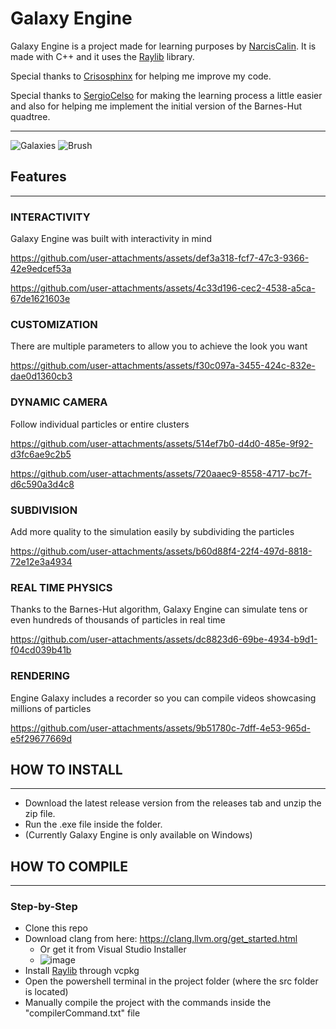 # Galaxy Engine

Galaxy Engine is a project made for learning purposes by [NarcisCalin](https://github.com/NarcisCalin). It is made with C++ and it uses the [Raylib](https://github.com/raysan5/raylib) library.

Special thanks to [Crisosphinx](https://github.com/crisosphinx) for helping me improve my code.

Special thanks to [SergioCelso](https://github.com/SCelso) for making the learning process a little easier and also for helping me implement the initial version of the Barnes-Hut quadtree.

---
![Galaxies](https://github.com/user-attachments/assets/22eff1f3-288b-49a9-a4ea-0dd19b522ac0)
![Brush](https://github.com/user-attachments/assets/b68eb4cb-9ce4-4dfb-b366-0607598cebcc)

## Features
---
### INTERACTIVITY
Galaxy Engine was built with interactivity in mind



https://github.com/user-attachments/assets/def3a318-fcf7-47c3-9366-42e9edcef53a



https://github.com/user-attachments/assets/4c33d196-cec2-4538-a5ca-67de1621603e



### CUSTOMIZATION
There are multiple parameters to allow you to achieve the look you want






https://github.com/user-attachments/assets/f30c097a-3455-424c-832e-dae0d1360cb3






### DYNAMIC CAMERA
Follow individual particles or entire clusters



https://github.com/user-attachments/assets/514ef7b0-d4d0-485e-9f92-d3fc6ae9c2b5





https://github.com/user-attachments/assets/720aaec9-8558-4717-bc7f-d6c590a3d4c8






### SUBDIVISION
Add more quality to the simulation easily by subdividing the particles




https://github.com/user-attachments/assets/b60d88f4-22f4-497d-8818-72e12e3a4934





### REAL TIME PHYSICS
Thanks to the Barnes-Hut algorithm, Galaxy Engine can simulate tens or even hundreds of thousands of particles in real time




https://github.com/user-attachments/assets/dc8823d6-69be-4934-b9d1-f04cd039b41b





### RENDERING
Engine Galaxy includes a recorder so you can compile videos showcasing millions of particles




https://github.com/user-attachments/assets/9b51780c-7dff-4e53-965d-e5f29677669d





## HOW TO INSTALL
---
- Download the latest release version from the releases tab and unzip the zip file.
- Run the .exe file inside the folder.
- (Currently Galaxy Engine is only available on Windows)

## HOW TO COMPILE
---

### Step-by-Step
- Clone this repo
- Download clang from here: https://clang.llvm.org/get_started.html
  - Or get it from Visual Studio Installer
  - ![image](https://github.com/user-attachments/assets/b46a0e7d-188e-43a3-bf7e-fb3edced233a)
- Install [Raylib](https://github.com/raysan5/raylib) through vcpkg
- Open the powershell terminal in the project folder (where the src folder is located)
- Manually compile the project with the commands inside the "compilerCommand.txt" file

